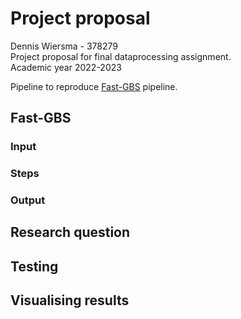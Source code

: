 # Project proposal
Dennis Wiersma - 378279  
Project proposal for final dataprocessing assignment.  
Academic year 2022-2023

Pipeline to reproduce [Fast-GBS](https://bmcbioinformatics.biomedcentral.com/counter/pdf/10.1186/s12859-016-1431-9.pdf) pipeline.

## Fast-GBS

### Input

### Steps

### Output

## Research question

## Testing

## Visualising results
